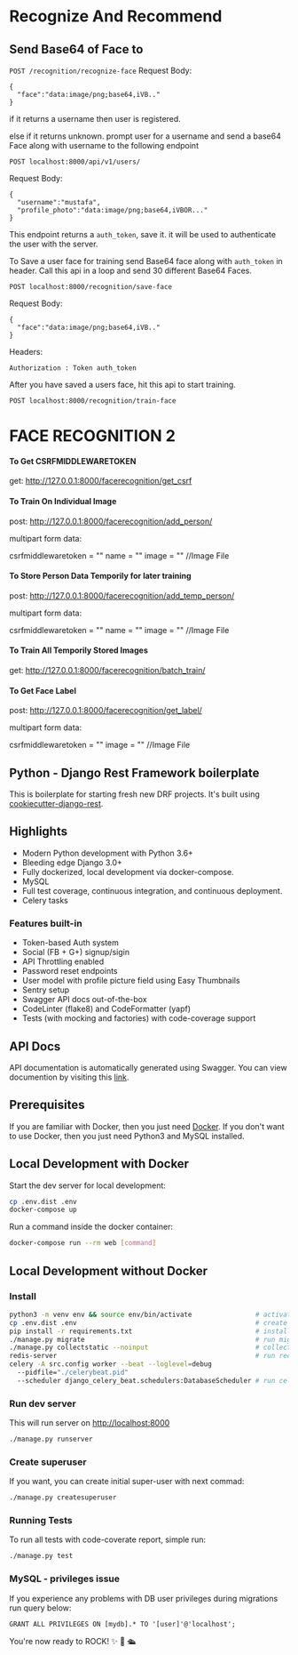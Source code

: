 # Recognize And Recommend
## Send Base64 of Face to 

`POST /recognition/recognize-face`
Request Body:
```
{
  "face":"data:image/png;base64,iVB.."
}
```
if it returns a username then user is registered.

else if it returns unknown. prompt user for a username and send a base64 Face along with username to the following endpoint

`POST localhost:8000/api/v1/users/`

Request Body:
``` 
{
  "username":"mustafa",
  "profile_photo":"data:image/png;base64,iVBOR..."
}
```
This endpoint returns a `auth_token`, save it. it will be used to authenticate the user with the server.

To Save a user face for training
send Base64 face along with `auth_token` in header.
Call this api in a loop and send 30 different Base64 Faces.

`POST localhost:8000/recognition/save-face`

Request Body:
```
{
  "face":"data:image/png;base64,iVB.."
}
```
Headers:
```
Authorization : Token auth_token
```

After you have saved a users face, hit this api to start training.

`POST localhost:8000/recognition/train-face`


# FACE RECOGNITION 2

#### To Get CSRFMIDDLEWARETOKEN
get: http://127.0.0.1:8000/facerecognition/get_csrf

#### To Train On Individual Image
post: http://127.0.0.1:8000/facerecognition/add_person/

multipart form data:  

csrfmiddlewaretoken = ""
name = ""
image = ""  //Image File

#### To Store Person Data Temporily for later training
post: http://127.0.0.1:8000/facerecognition/add_temp_person/

multipart form data:  

csrfmiddlewaretoken = ""
name = ""
image = ""  //Image File

#### To Train All Temporily Stored Images
get: http://127.0.0.1:8000/facerecognition/batch_train/

#### To Get Face Label
post: http://127.0.0.1:8000/facerecognition/get_label/

multipart form data:  

csrfmiddlewaretoken = ""
image = ""  //Image File



## Python - Django Rest Framework boilerplate

This is boilerplate for starting fresh new DRF projects. It's built using [cookiecutter-django-rest](https://github.com/agconti/cookiecutter-django-rest).

## Highlights

- Modern Python development with Python 3.6+
- Bleeding edge Django 3.0+
- Fully dockerized, local development via docker-compose.
- MySQL
- Full test coverage, continuous integration, and continuous deployment.
- Celery tasks

### Features built-in

- Token-based Auth system
- Social (FB + G+) signup/sigin
- API Throttling enabled
- Password reset endpoints
- User model with profile picture field using Easy Thumbnails
- Sentry setup
- Swagger API docs out-of-the-box
- CodeLinter (flake8) and CodeFormatter (yapf)
- Tests (with mocking and factories) with code-coverage support

## API Docs

API documentation is automatically generated using Swagger. You can view documention by visiting this [link](http://localhost:8000/swagger).

## Prerequisites

If you are familiar with Docker, then you just need [Docker](https://docs.docker.com/docker-for-mac/install/). If you don't want to use Docker, then you just need Python3 and MySQL installed.

## Local Development with Docker

Start the dev server for local development:

```bash
cp .env.dist .env
docker-compose up
```

Run a command inside the docker container:

```bash
docker-compose run --rm web [command]
```

## Local Development without Docker

### Install

```bash
python3 -m venv env && source env/bin/activate                # activate venv
cp .env.dist .env                                             # create .env file and fill-in DB info
pip install -r requirements.txt                               # install py requirements
./manage.py migrate                                           # run migrations
./manage.py collectstatic --noinput                           # collect static files
redis-server                                                  # run redis locally for celery
celery -A src.config worker --beat --loglevel=debug
  --pidfile="./celerybeat.pid"
  --scheduler django_celery_beat.schedulers:DatabaseScheduler # run celery beat and worker
```

### Run dev server

This will run server on [http://localhost:8000](http://localhost:8000)

```bash
./manage.py runserver
```

### Create superuser

If you want, you can create initial super-user with next commad:

```bash
./manage.py createsuperuser
```

### Running Tests

To run all tests with code-coverate report, simple run:

```bash
./manage.py test
```

### MySQL - privileges issue

If you experience any problems with DB user privileges during migrations run query below:

`GRANT ALL PRIVILEGES ON [mydb].* TO '[user]'@'localhost';`

You're now ready to ROCK! ✨ 💅 🛳
